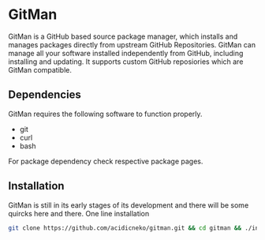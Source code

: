 # GitMan
GitMan is a GitHub based source package manager, which installs and manages packages directly from upstream GitHub Repositories.
GitMan can manage all your software installed independently from GitHub, including installing and updating.
It supports custom GitHub reposiories which are GitMan compatible.

## Dependencies
GitMan requires the following software to function properly.
- git
- curl
- bash

For package dependency check respective package pages.

## Installation
GitMan is still in its early stages of its development and there will be some quircks here and there.
One line installation

```sh
git clone https://github.com/acidicneko/gitman.git && cd gitman && ./install.sh
```
